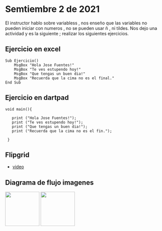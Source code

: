 # Semtiembre 2 de 2021

El instructor hablo sobre variabless , nos enseño que las variables no pueden iniciar con numeros , no se pueden usar ñ , ni tildes. Nos dejo una actividad y es la siguiente ; realizar los siguientes ejercicios.

## Ejercicio en excel 

```
Sub Ejercicio()
    MsgBox "Hola Jose Fuentes!"
    MsgBox "Te ves estupendo hoy!"
    MsgBox "Que tengas un buen dia!"
    MsgBox "Recuerda que la cima no es el final."
End Sub
```
## Ejercicio en dartpad

```
void main(){

   print ("Hola Jose Fuentes!");
   print ("Te ves estupendo hoy!");
   print ("Que tengas un buen dia!");
   print ("Recuerda que la cima no es el fin.");
 
 }
```

## Flipgrid

- [video](https://flipgrid.com/14dbd27f)

## Diagrama de flujo imagenes

<img src="img/Diagrama-josef.jpg" width="110">
<img src="img/Diagrama2-josef.jpg" width="110">
